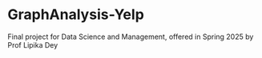 # GraphAnalysis-Yelp
Final project for Data Science and Management, offered in Spring 2025 by Prof Lipika Dey
